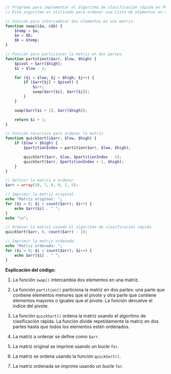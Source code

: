 ```php
// Programa para implementar el algoritmo de clasificación rápida en PHP.
// Este algoritmo es utilizado para ordenar una lista de elementos en orden ascendente o descendente.

// Función para intercambiar dos elementos en una matriz.
function swap(&$a, &$b) {
    $temp = $a;
    $a = $b;
    $b = $temp;
}

// Función para particionar la matriz en dos partes.
function partition(&$arr, $low, $high) {
    $pivot = $arr[$high];
    $i = $low - 1;

    for ($j = $low; $j < $high; $j++) {
        if ($arr[$j] < $pivot) {
            $i++;
            swap($arr[$i], $arr[$j]);
        }
    }

    swap($arr[$i + 1], $arr[$high]);

    return $i + 1;
}

// Función recursiva para ordenar la matriz.
function quickSort(&$arr, $low, $high) {
    if ($low < $high) {
        $partitionIndex = partition($arr, $low, $high);

        quickSort($arr, $low, $partitionIndex - 1);
        quickSort($arr, $partitionIndex + 1, $high);
    }
}

// Definir la matriz a ordenar.
$arr = array(10, 7, 8, 9, 1, 5);

// Imprimir la matriz original.
echo "Matriz original: ";
for ($i = 0; $i < count($arr); $i++) {
    echo $arr[$i] . " ";
}
echo "\n";

// Ordenar la matriz usando el algoritmo de clasificación rápida.
quickSort($arr, 0, count($arr) - 1);

// Imprimir la matriz ordenada.
echo "Matriz ordenada: ";
for ($i = 0; $i < count($arr); $i++) {
    echo $arr[$i] . " ";
}
```

**Explicación del código:**

1. La función `swap()` intercambia dos elementos en una matriz.

2. La función `partition()` particiona la matriz en dos partes: una parte que contiene elementos menores que el pivote y otra parte que contiene elementos mayores o iguales que el pivote. La función devuelve el índice del pivote.

3. La función `quickSort()` ordena la matriz usando el algoritmo de clasificación rápida. La función divide repetidamente la matriz en dos partes hasta que todos los elementos estén ordenados.

4. La matriz a ordenar se define como `$arr`.

5. La matriz original se imprime usando un bucle `for`.

6. La matriz se ordena usando la función `quickSort()`.

7. La matriz ordenada se imprime usando un bucle `for`.
